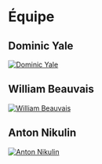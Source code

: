# Équipe

<!-- Présentation des rôles et responsabilités de chacun des membres de l'équipe -->
## Dominic Yale
[![Dominic Yale]( https://fakeimg.pl/400x400?text=V)](membre_v/)
## William Beauvais
[![William Beauvais]( https://fakeimg.pl/400x400?text=W)](membre_w/)
## Anton Nikulin
[![Anton Nikulin]( https://fakeimg.pl/400x400?text=X)](membre_x/)


